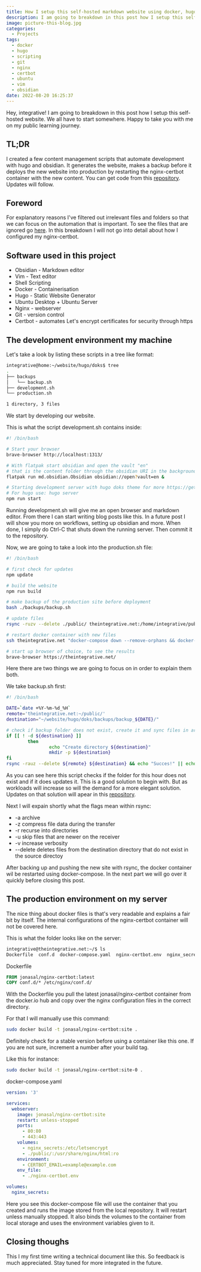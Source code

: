 ```yaml
---
title: How I setup this self-hosted markdown website using docker, hugo and obsidian
description: I am going to breakdown in this post how I setup this self-hosted website.
image: picture-this-blog.jpg
categories:
  - Projects
tags:
  - docker
  - hugo
  - scripting
  - git
  - nginx
  - certbot
  - ubuntu
  - vim
  - obsidian
date: 2022-08-20 16:25:37
---
```


Hey, integrative! I am going to breakdown in this post how I setup this self-hosted website.  We all have to start somewhere. Happy to take you with me on my public learning journey.

## TL;DR

I created a few content management scripts that automate development with hugo and obsidian. It generates the website, makes a backup before it deploys the new website into production by restarting the nginx-certbot container with the new content. You can get code from this [repository](https://github.com/theintegrative/hugo-depoyment). Updates will follow.

## Foreword

For explanatory reasons I've filtered out irrelevant files and folders so that we can focus on the automation that is important. To see the files that are ignored go [here](https://github.com/theintegrative/theintegrative.net). In this breakdown I will not go into detail about how I configured my nginx-certbot.

## Software used in this project

- Obsidian - Markdown editor
- Vim -  Text editor
- Shell Scripting
- Docker - Containerisation
- Hugo - Static Website Generator
- Ubuntu Desktop + Ubuntu Server
- Nginx - webserver
- Git - version control
- Certbot - automates Let's encrypt certificates for security through https

## The development environment my machine

Let's take a look by listing these scripts in a tree like format:

```bash
integrative@home:~/website/hugo/doks$ tree
.
├── backups
│   └── backup.sh
├── development.sh
└── production.sh

1 directory, 3 files
```

We start by developing our website.

This is what the script development.sh contains inside:

```bash
#! /bin/bash

# Start your browser
brave-browser http://localhost:1313/

# With flatpak start obsidian and open the vault "en" 
# that is the content folder through the obsidian URI in the background
flatpak run md.obsidian.Obsidian obsidian://open?vault=en &

# Starting development server with hugo doks theme for more https://getdoks.org/ 
# For hugo use: hugo server
npm run start
```

Running development.sh will give me an open browser and markdown editor. From there I can start writing blog posts like this. In a future post I will show you more on workflows, setting up obsidian and more. When done, I simply do Ctrl-C that shuts down the running server. Then commit it to the repository.

Now, we are going to take a look into the production.sh file:

```bash
#! /bin/bash

# first check for updates
npm update

# build the website
npm run build

# make backup of the production site before deployment
bash ./backups/backup.sh

# update files
rsync -ruzv --delete ./public/ theintegrative.net:/home/integrative/public/

# restart docker container with new files
ssh theintegrative.net "docker-compose down --remove-orphans && docker-compose up -d"

# start up browser of choice, to see the results
brave-browser https://theintegrative.net/
```

Here there are two things we are going to focus on in order to explain them both.

We take backup.sh first:

```bash
#! /bin/bash

DATE=`date +%Y-%m-%d_%H`
remote='theintegrative.net:~/public/'
destination="~/website/hugo/doks/backups/backup_${DATE}/"

# check if backup folder does not exist, create it and sync files in archive mode 
if [[ ! -d ${destination} ]]
        then
                echo "Create directory ${destination}"
                mkdir -p ${destination}
fi
rsync -rauz --delete ${remote} ${destination} && echo "Succes!" || echo "Failure"
```

As you can see here this script checks if the folder for this hour does not exist and if it does updates it. This is a good solution to begin with. But as workloads will increase so will the demand for a more elegant solution. Updates on that solution will apear in this [repository](https://github.com/theintegrative/hugo-depoyment).

Next I will expain shortly what the flags mean within rsync:

- -a archive
- -z compress file data during the transfer
- -r recurse into directories
- -u skip files that are newer on the receiver
- -v increase verbosity
- --delete deletes files from the destination directory that do not exist in the source directoy

After backing up and pushing the new site with rsync, the docker container wil be restarted using docker-compose.  In the next part we will go over it quickly before closing this post.

## The production environment on my server

The nice thing about docker files is that's very readable and explains a fair bit by itself. The internal configurations of the nginx-certbot container will not be covered here.

This is what the folder looks like on the server:

```bash
integrative@theintegrative.net:~/$ ls
Dockerfile  conf.d  docker-compose.yaml  nginx-certbot.env  nginx_secrets  public
```

Dockerfile

```dockerfile
FROM jonasal/nginx-certbot:latest
COPY conf.d/* /etc/nginx/conf.d/
```

With the Dockerfile you pull the latest jonasal/nginx-certbot container from the docker.io hub and copy over the nginx configuration files in the correct directory.

For that I will manually use this command:

```bash
sudo docker build -t jonasal/nginx-certbot:site .
```

Definitely check for a stable version before using a container like this one. If you are not sure, increment a number after your build tag.

Like this for instance:

```bash
sudo docker build -t jonasal/nginx-certbot:site-0 .
```

docker-compose.yaml

```yaml
version: '3'

services:
  webserver:
    image: jonasal/nginx-certbot:site
    restart: unless-stopped
    ports:
      - 80:80
      - 443:443
    volumes:
      - nginx_secrets:/etc/letsencrypt
      - ./public/:/usr/share/nginx/html:ro
    environment:
      - CERTBOT_EMAIL=example@example.com
    env_file:
      - ./nginx-certbot.env

volumes:
  nginx_secrets:
```

Here you see this docker-compose file will use the container that you created and runs the image stored from the local repository. It will restart unless manually stopped. It also binds the volumes to the container from local storage and uses the environment variables given to it.

## Closing thoughs

This I my first time writing a technical document like this. So feedback is much appreciated. Stay tuned for more integrated in the future.
